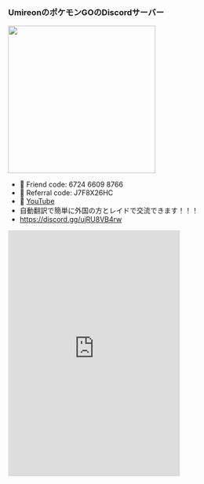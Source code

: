 ### UmireonのポケモンGOのDiscordサーバー

<img src="https://user-images.githubusercontent.com/1067855/129916388-487b5b49-2fac-4f9b-b29f-6b8466695dbf.jpeg" width="300">

- 🤝 Friend code: 6724 6609 8766
- 🔰 Referral code: J7F8X26HC
- 🎥 [YouTube](https://www.youtube.com/channel/UCumTleFHsbhzVKmIlzi22Nw)
- 自動翻訳で簡単に外国の方とレイドで交流できます！！！
- https://discord.gg/ujRU8VB4rw


<div>
<iframe src="https://discord.com/widget?id=876131915424489472&theme=dark" width="350" height="500" allowtransparency="true" frameborder="0" sandbox="allow-popups allow-popups-to-escape-sandbox allow-same-origin allow-scripts"></iframe>
</div>
